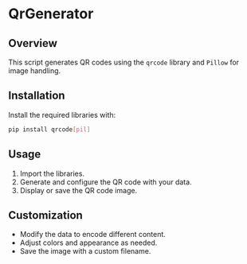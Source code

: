 # QrGenerator

## Overview

This script generates QR codes using the `qrcode` library and `Pillow` for image handling.

## Installation

Install the required libraries with:

```bash
pip install qrcode[pil]
```

## Usage

1. Import the libraries.
2. Generate and configure the QR code with your data.
3. Display or save the QR code image.

## Customization

- Modify the data to encode different content.
- Adjust colors and appearance as needed.
- Save the image with a custom filename.

